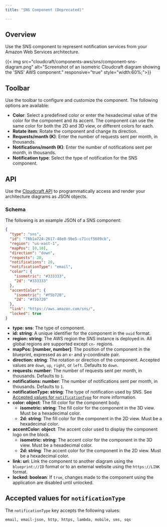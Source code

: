 ```yaml
---
title: "SNS Component (Deprecated)"

---
```

## Overview

Use the SNS component to represent notification services from your Amazon Web Services architecture.

{{< img src="cloudcraft/components-aws/sns/component-sns-diagram.png" alt="Screenshot of an isometric Cloudcraft diagram showing the 'SNS' AWS component." responsive="true" style="width:60%;">}}

## Toolbar

Use the toolbar to configure and customize the component. The following options are available:

- **Color**: Select a predefined color or enter the hexadecimal value of the color for the component and its accent. The component can use the same color for both the 2D and 3D view, or different colors for each.
- **Rotate item**: Rotate the component and change its direction.
- **Requests/month (K)**: Enter the number of requests sent per month, in thousands.
- **Notifications/month (K)**: Enter the number of notifications sent per month, in thousands.
- **Notification type**: Select the type of notification for the SNS component.

## API

Use the [Cloudcraft API][1] to programmatically access and render your architecture diagrams as JSON objects.

### Schema

The following is an example JSON of a SNS component:

```json
{
  "type": "sns",
  "id": "76b1a724-2617-48e8-9be5-c71ccf5689cb",
  "region": "us-east-1",
  "mapPos": [0,10],
  "direction": "down",
  "requests": 20,
  "notifications": 20,
  "notificationType": "email",
  "color": {
    "isometric": "#333333",
    "2d": "#333333"
  },
  "accentColor": {
    "isometric": "#f5b720",
    "2d": "#f5b720"
  },
  "link": "https://aws.amazon.com/sns/",
  "locked": true
}
```

- **type: sns**: The type of component.
- **id: string**: A unique identifier for the component in the `uuid` format.
- **region: string**: The AWS region the SNS instance is deployed in. All global regions are supported except `cn-` regions.
- **mapPos: [number, number]**: The position of the component in the blueprint, expressed as an x- and y-coordinate pair.
- **direction: string**: The rotation or direction of the component. Accepted values are `down`, `up`, `right`, or `left`. Defaults to `down`.
- **requests: number**: The number of requests sent per month, in thousands. Defaults to `1`.
- **notifications: number**: The number of notifications sent per month, in thousands. Defaults to `1`.
- **notificationType: string**: The type of notification used by SNS. See [Accepted values for `notificationType`](#accepted-values-for-notificationtype) for more information.
- **color: object**: The fill color for the component body.
  - **isometric: string**: The fill color for the component in the 3D view. Must be a hexadecimal color.
  - **2d: string**: The fill color for the component in the 2D view. Must be a hexadecimal color.
- **accentColor: object**: The accent color used to display the component logo on the block.
  - **isometric: string**: The accent color for the component in the 3D view. Must be a hexadecimal color.
  - **2d: string**: The accent color for the component in the 2D view. Must be a hexadecimal color.
- **link: uri**: Link the component to another diagram using the `blueprint://ID` format or to an external website using the `https://LINK` format.
- **locked: boolean**: If `true`, changes made to the component using the application are disabled until unlocked.

## Accepted values for `notificationType`

The `notificationType` key accepts the following values:

```
email, email-json, http, https, lambda, mobile, sms, sqs
```

[1]: https://developers.cloudcraft.co/
